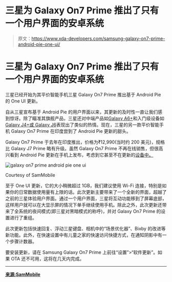 # 三星为 Galaxy On7 Prime 推出了只有一个用户界面的安卓系统

> 原文：<https://www.xda-developers.com/samsung-galaxy-on7-prime-android-pie-one-ui/>

# 三星为 Galaxy On7 Prime 推出了只有一个用户界面的安卓系统

三星已经开始为其平价智能手机三星 Galaxy On7 Prime 推出基于 Android Pie 的 One UI 更新。

自从三星宣布基于 Android Pie 的用户界面以来，其更新的及时性一直让我们感到惊讶。除了瞄准其旗舰产品，三星还对中端产品如[Galaxy A6+](https://www.xda-developers.com/samsung-galaxy-a6-one-ui-android-pie-update/)和入门级设备如[Galaxy J4+或 Galaxy J6](https://www.xda-developers.com/samsung-galaxy-j4-j4-j6-android-pie-one-ui/)表现出了类似的热情。现在，三星的另一款平价智能手机 Galaxy On7 Prime 在印度尝到了 Android Pie 更新的甜头。

Galaxy On7 Prime 于去年在印度推出，价格为₹12,990(当时约 200 美元)，规格比 Galaxy J7 Prime 略有升级。虽然 Galaxy On7 Prime 不再在线销售，但很高兴看到 Android Pie 更新在手机上发布，考虑到它甚至不在更新的[设备中。](https://www.xda-developers.com/samsung-galaxy-s8-note-8-android-pie-one-ui-update-roadmap/)

 <picture>![galaxy on7 prime android pie one ui](img/e89e30329eacd7b3d015dd8ab791d439.png)</picture> 

Courtesy of SamMobile

至于 One UI 更新，它的大小稍微超过 1GB，我们建议使用 Wi-Fi 连接，特别是如果你的日常数据使用量有上限的话。此次更新主要带来了一个全新的界面，超越了之前的三星体验用户界面。通过一个用户界面，三星将互动功能移到了屏幕底部，这样用户就可以在大显示屏的情况下单手继续使用手机。除此之外，此次更新还带来了全系统的夜间模式(即三星对黑暗模式的称呼)，并对 Galaxy On7 Prime 的设置进行了重组。

此次更新包括快速回复、浮动三星键盘、相机中的“场景优化器”、Bixby 的改进等新功能。此外，在快速设置中有儿童之家的快速访问快捷方式，在通知阴影中有一个步骤计数器。

要安装更新，请在 Samsung Galaxy On7 Prime 上前往“设置”>“软件更新”。如果 OTA 还不可用，这将在几天内完成。

* * *

[**来源:SamMobile**](https://www.sammobile.com/2019/05/08/galaxy-on7-prime-android-pie-update-rolling-out-in-india/)